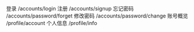 登录 /accounts/login
注册 /accounts/signup
忘记密码 /accounts/password/forget
修改密码 /accounts/password/change
账号概览 /profile/account
个人信息 /profile/info
